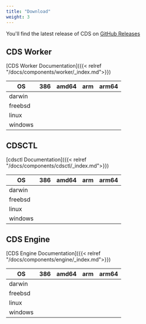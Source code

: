 ```yaml
---
title: "Download"
weight: 3
---
```


You'll find the latest release of CDS on [GitHub Releases](https://github.com/ovh/cds/releases/latest)

## CDS Worker

[CDS Worker Documentation]({{< relref "/docs/components/worker/_index.md">}})

 OS     | 386  | amd64 | arm | arm64
--------|------------|-------------|-----------|-----------
darwin | <a class="download-cds-worker-darwin-386" href="https://github.com/ovh/cds/releases/latest"><p class="cds-worker-darwin-386"></p></a>   |  <a class="download-cds-worker-darwin-amd64" href="https://github.com/ovh/cds/releases/latest"><p class="cds-worker-darwin-amd64"></p></a>  |  <a class="download-cds-worker-darwin-arm" href="https://github.com/ovh/cds/releases/latest"><p class="cds-worker-darwin-arm"></p></a> |  <a class="download-cds-worker-darwin-arm64" href="https://github.com/ovh/cds/releases/latest"><p class="cds-worker-darwin-arm64"></p></a>
freebsd | <a class="download-cds-worker-freebsd-386" href="https://github.com/ovh/cds/releases/latest"><p class="cds-worker-freebsd-386"></p></a>   |  <a class="download-cds-worker-freebsd-amd64" href="https://github.com/ovh/cds/releases/latest"><p class="cds-worker-freebsd-amd64"></p></a>  |  <a class="download-cds-worker-freebsd-arm" href="https://github.com/ovh/cds/releases/latest"><p class="cds-worker-freebsd-arm"></p></a> |  <a class="download-cds-worker-freebsd-arm64" href="https://github.com/ovh/cds/releases/latest"><p class="cds-worker-freebsd-arm64"></p></a>
linux | <a class="download-cds-worker-linux-386" href="https://github.com/ovh/cds/releases/latest"><p class="cds-worker-linux-386"></p></a>   | <a class="download-cdscds-worker-linux-amd64" href="https://github.com/ovh/cds/releases/latest"> <p class="cds-worker-linux-amd64"></p></a>  |  <a class="download-cds-worker-linux-arm" href="https://github.com/ovh/cds/releases/latest"><p class="cds-worker-linux-arm"></p></a>  |  <a class="download-cds-worker-linux-arm64" href="https://github.com/ovh/cds/releases/latest"><p class="cds-worker-linux-arm64"></p></a>
windows | <a class="download-cds-worker-windows-386-exe" href="https://github.com/ovh/cds/releases/latest"><p class="cds-worker-windows-386-exe"></p></a>   |  <a class="download-cds-worker-windows-amd64-exe" href="https://github.com/ovh/cds/releases/latest"><p class="cds-worker-windows-amd64-exe"></p></a>  |  <a class="download-cds-worker-windows-arm" href="https://github.com/ovh/cds/releases/latest"><p class="cds-worker-windows-arm"></p></a> |  <a class="download-cds-worker-windows-arm64" href="https://github.com/ovh/cds/releases/latest"><p class="cds-worker-windows-arm64"></p></a>


## CDSCTL

[cdsctl Documentation]({{< relref "/docs/components/cdsctl/_index.md">}})

 OS     | 386  | amd64 | arm | arm64
--------|------------|-------------|-----------|-----------
darwin | <a class="download-cdsctl-darwin-386" href="https://github.com/ovh/cds/releases/latest"><p class="cdsctl-darwin-386"></p></a>   |  <a class="download-cdsctl-darwin-amd64" href="https://github.com/ovh/cds/releases/latest"><p class="cdsctl-darwin-amd64"></p></a>  |  <a class="download-cdsctl-darwin-arm" href="https://github.com/ovh/cds/releases/latest"><p class="cdsctl-darwin-arm"></p></a> |  <a class="download-cdsctl-darwin-arm64" href="https://github.com/ovh/cds/releases/latest"><p class="cdsctl-darwin-arm64"></p></a>
freebsd | <a class="download-cdsctl-freebsd-386" href="https://github.com/ovh/cds/releases/latest"><p class="cdsctl-freebsd-386"></p></a>   |  <a class="download-cdsctl-freebsd-amd64" href="https://github.com/ovh/cds/releases/latest"><p class="cdsctl-freebsd-amd64"></p></a>  |  <a class="download-cdsctl-freebsd-arm" href="https://github.com/ovh/cds/releases/latest"><p class="cdsctl-freebsd-arm"></p></a> |  <a class="download-cdsctl-freebsd-arm64" href="https://github.com/ovh/cds/releases/latest"><p class="cdsctl-freebsd-arm64"></p></a>
linux | <a class="download-cdsctl-linux-386" href="https://github.com/ovh/cds/releases/latest"><p class="cdsctl-linux-386"></p></a>   | <a class="download-cdsctl-linux-amd64" href="https://github.com/ovh/cds/releases/latest"> <p class="cdsctl-linux-amd64"></p></a>  |  <a class="download-cdsctl-linux-arm" href="https://github.com/ovh/cds/releases/latest"><p class="cdsctl-linux-arm"></p></a> |  <a class="download-cdsctl-linux-arm64" href="https://github.com/ovh/cds/releases/latest"><p class="cdsctl-linux-arm64"></p></a>
windows | <a class="download-cdsctl-windows-386-exe" href="https://github.com/ovh/cds/releases/latest"><p class="cdsctl-windows-386-exe"></p></a>   |  <a class="download-cdsctl-windows-amd64-exe" href="https://github.com/ovh/cds/releases/latest"><p class="cdsctl-windows-amd64-exe"></p></a>  |  <a class="download-cdsctl-windows-arm" href="https://github.com/ovh/cds/releases/latest"><p class="cdsctl-windows-arm"></p></a> |  <a class="download-cdsctl-windows-arm64" href="https://github.com/ovh/cds/releases/latest"><p class="cdsctl-windows-arm64"></p></a>


## CDS Engine

[CDS Engine Documentation]({{< relref "/docs/components/engine/_index.md">}})

 OS     | 386  | amd64 | arm | arm64
--------|------------|-------------|-----------|-----------
darwin | <a class="download-cds-engine-darwin-386" href="https://github.com/ovh/cds/releases/latest"><p class="cds-engine-darwin-386"></p></a>   |  <a class="download-cds-engine-darwin-amd64" href="https://github.com/ovh/cds/releases/latest"><p class="cds-engine-darwin-amd64"></p></a>  |  <a class="download-cds-engine-darwin-arm" href="https://github.com/ovh/cds/releases/latest"><p class="cds-engine-darwin-arm"></p></a> |  <a class="download-cds-engine-darwin-arm64" href="https://github.com/ovh/cds/releases/latest"><p class="cds-engine-darwin-arm64"></p></a>
freebsd | <a class="download-cds-engine-freebsd-386" href="https://github.com/ovh/cds/releases/latest"><p class="cds-engine-freebsd-386"></p></a>   |  <a class="download-cds-engine-freebsd-amd64" href="https://github.com/ovh/cds/releases/latest"><p class="cds-engine-freebsd-amd64"></p></a>  |  <a class="download-cds-engine-freebsd-arm" href="https://github.com/ovh/cds/releases/latest"><p class="cds-engine-freebsd-arm"></p></a> |  <a class="download-cds-engine-freebsd-arm64" href="https://github.com/ovh/cds/releases/latest"><p class="cds-engine-freebsd-arm64"></p></a>
linux | <a class="download-cds-engine-linux-386" href="https://github.com/ovh/cds/releases/latest"><p class="cds-engine-linux-386"></p></a>   | <a class="download-cdscds-engine-linux-amd64" href="https://github.com/ovh/cds/releases/latest"> <p class="cds-engine-linux-amd64"></p></a>  |  <a class="download-cds-engine-linux-arm" href="https://github.com/ovh/cds/releases/latest"><p class="cds-engine-linux-arm"></p></a> |  <a class="download-cds-engine-linux-arm64" href="https://github.com/ovh/cds/releases/latest"><p class="cds-engine-linux-arm64"></p></a>
windows | <a class="download-cds-engine-windows-386-exe" href="https://github.com/ovh/cds/releases/latest"><p class="cds-engine-windows-386-exe"></p></a>   |  <a class="download-cds-engine-windows-amd64-exe" href="https://github.com/ovh/cds/releases/latest"><p class="cds-engine-windows-amd64-exe"></p></a>  |  <a class="download-cds-engine-windows-arm" href="https://github.com/ovh/cds/releases/latest"><p class="cds-engine-windows-arm"></p></a> |  <a class="download-cds-engine-windows-arm64" href="https://github.com/ovh/cds/releases/latest"><p class="cds-engine-windows-arm64"></p></a>
